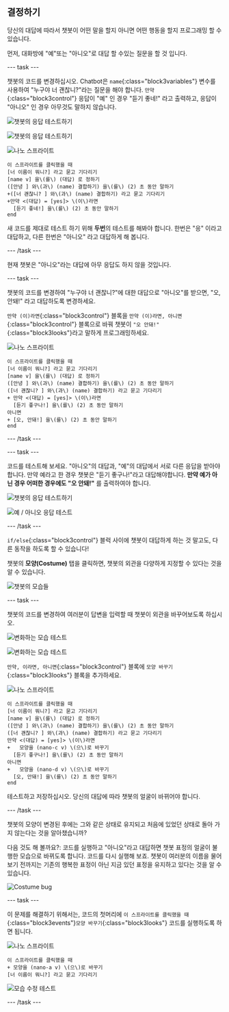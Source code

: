 ## 결정하기

당신의 대답에 따라서 챗봇이 어떤 말을 할지 아니면 어떤 행동을 할지 프로그래밍 할 수 있습니다.

먼저, 대화방에 "예"또는 "아니오"로 대답 할 수있는 질문을 할 것 입니다.

--- task ---

챗봇의 코드를 변경하십시오. Chatbot은 `name`{:class="block3variables"} 변수를 사용하여 "누구야 너 괜찮니?"라는 질문을 해야 합니다. `만약`{:class="block3control"} 응답이 "예" 인 경우 "듣기 좋네!" 라고 출력하고, 응답이 "아니오" 인 경우 아무것도 말하지 않습니다.

![챗봇의 응답 테스트하기](images/chatbot-if-test1-annotated.png)

![챗봇의 응답 테스트하기](images/chatbot-if-test2.png)

![나노 스프라이트](images/nano-sprite.png)

```blocks3
이 스프라이트를 클릭했을 때
[너 이름이 뭐니?] 라고 묻고 기다리기
[name v] 을\(를\) (대답) 로 정하기
([안녕 ] 와\(과\) (name) 결합하기) 을\(를\) (2) 초 동안 말하기
+([너 괜찮니? ] 와\(과\) (name) 결합하기) 라고 묻고 기다리기
+만약 <(대답) = [yes]> \(이\)라면 
  [듣기 좋네!] 을\(를\) (2) 초 동안 말하기
end
```

새 코드를 제대로 테스트 하기 위해 **두번**의 테스트를 해봐야 합니다. 한번은 "응" 이라고 대답하고, 다른 한번은 "아니오" 라고 대답하게 해 봅니다.

--- /task ---

현재 챗봇은 "아니오"라는 대답에 아무 응답도 하지 않을 것입니다.

--- task ---

챗봇의 코드를 변경하여 "누구야 너 괜찮니?"에 대한 대답으로 "아니오"를 받으면, "오, 안돼!" 라고 대답하도록 변경하세요.

`만약 (이)라면`{:class="block3control"} 블록을 `만약 (이)라면, 아니면`{:class="block3control"} 블록으로 바꿔 챗봇이 `"오 안돼!"`{:class="block3looks"}라고 말하게 프로그래밍하세요.

![나노 스프라이트](images/nano-sprite.png)

```blocks3
이 스프라이트를 클릭했을 때
[너 이름이 뭐니?] 라고 묻고 기다리기
[name v] 을\(를\) (대답) 로 정하기
([안녕 ] 와\(과\) (name) 결합하기) 을\(를\) (2) 초 동안 말하기
([너 괜찮니? ] 와\(과\) (name) 결합하기) 라고 묻고 기다리기
+ 만약 <(대답) = [yes]> \(이\)라면 
  [듣기 좋구나!] 을\(를\) (2) 초 동안 말하기
아니면 
+ [오, 안돼!] 을\(를\) (2) 초 동안 말하기
end
```

--- /task ---

--- task ---

코드를 테스트해 보세요. "아니오"의 대답과, "예"의 대답에서 서로 다른 응답을 받아야합니다. 만약 예라고 한 경우 챗봇은 "듣기 좋구나!"라고 대답해야합니다. **만약 예가 아닌 경우 어떠한 경우에도 "오 안돼!"** 를 출력하여야 합니다.

![챗봇의 응답 테스트하기](images/chatbot-if-test2.png)

![예 / 아니오 응답 테스트](images/chatbot-if-else-test.png)

--- /task ---

`if/else`{:class="block3control"} 블럭 사이에 챗봇이 대답하게 하는 것 말고도, 다른 동작을 하도록 할 수 있습니다!

챗봇의 **모양(Costume)** 탭을 클릭하면, 챗봇의 외관을 다양하게 지정할 수 있다는 것을 알 수 있습니다.

![챗봇의 모습들](images/chatbot-costume-view-annotated.png)

--- task ---

챗봇의 코드를 변경하여 여러분이 답변을 입력할 때 챗봇이 외관을 바꾸어보도록 하십시오.

![변화하는 모습 테스트](images/chatbot-costume-test1.png)

![변화하는 모습 테스트](images/chatbot-costume-test2.png)

`만약, 이라면, 아니면`{:class="block3control"} 블록에 `모양 바꾸기`{:class="block3looks"} 블록을 추가하세요.

![나노 스프라이트](images/nano-sprite.png)

```blocks3
이 스프라이트를 클릭했을 때
[너 이름이 뭐니?] 라고 묻고 기다리기
[name v] 을\(를\) (대답) 로 정하기
([안녕 ] 와\(과\) (name) 결합하기) 을\(를\) (2) 초 동안 말하기
([너 괜찮니? ] 와\(과\) (name) 결합하기) 라고 묻고 기다리기
만약 <(대답) = [yes]> \(이\)라면 
+   모양을 (nano-c v) \(으\)로 바꾸기
  [듣기 좋구나!] 을\(를\) (2) 초 동안 말하기
아니면 
+   모양을 (nano-d v) \(으\)로 바꾸기
  [오, 안돼!] 을\(를\) (2) 초 동안 말하기
end
```

테스트하고 저장하십시오. 당신의 대답에 따라 챗봇의 얼굴이 바뀌어야 합니다.

--- /task ---

챗봇의 모양이 변경된 후에는 그와 같은 상태로 유지되고 처음에 있었던 상태로 돌아 가지 않는다는 것을 알아챘습니까?

다음 것도 해 볼까요?: 코드를 실행하고 "아니오"라고 대답하면 챗봇 표정의 얼굴이 불행한 모습으로 바뀌도록 합니다. 코드를 다시 실행해 보죠. 챗봇이 여러분의 이름을 물어보기 전까지는 기존의 행복한 표정이 아닌 지금 있던 표정을 유지하고 있다는 것을 알 수 있습니다.

![Costume bug](images/chatbot-costume-bug-test.png)

--- task ---

이 문제를 해결하기 위해서는, 코드의 첫머리에 `이 스프라이트를 클릭했을 때`{:class="block3events"}`모양 바꾸기`{:class="block3looks"} 코드를 실행하도록 하면 됩니다.

![나노 스프라이트](images/nano-sprite.png)

```blocks3
이 스프라이트를 클릭했을 때
+ 모양을 (nano-a v) \(으\)로 바꾸기
[너 이름이 뭐니?] 라고 묻고 기다리기
```

![모습 수정 테스트](images/chatbot-costume-fix-test.png)

--- /task ---